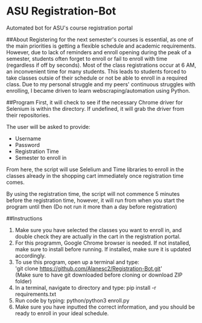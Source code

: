 # ASU Registration-Bot
Automated bot for ASU's course registration portal

##About
Registering for the next semester's courses is essential, as one of the main priorities is getting a flexible schedule and academic requirements. However, due to lack of reminders and enroll opening during the peak of a semester, students often forget to enroll or fail to enroll with time (regardless if off by seconds). Most of the class registrations occur at 6 AM, an inconvenient time for many students. This leads to students forced to take classes outsie of their schedule or not be able to enroll in a required class. Due to my personal struggle and my peers' continuous struggles with enrolling, I became driven to learn webscraping/automation using Python.

##Program
First, it will check to see if the necessary Chrome driver for Selenium is within the directory. If undefined, it will grab the driver from their repositories.

The user will be asked to provide:
- Username
- Password
- Registration Time
- Semester to enroll in

From here, the script will use Selelium and Time libraries to enroll in the classes already in the shopping cart immediately once registration time comes. 

By using the registration time, the script will not commence 5 minutes before the registration time, however, it will run from when you start the program until then (Do not run it more than a day before registration)

##Instructions
1. Make sure you have selected the classes you want to enroll in, and double check they are actually in the cart in the registration portal.
2. For this programm, Google Chrome browser is needed. If not installed, make sure to install before running. If installed, make sure it is updated accordingly.
3. To use this program, open up a terminal and type: <br> 'git clone https://github.com/Alanesc2/Registration-Bot.git' </br>
(Make sure to have git downloaded before cloning or download ZIP folder)
4. In a terminal, navigate to directory and type: pip install -r requirements.txt
5. Run code by typing: python/python3 enroll.py
6. Make sure you have inputted the correct information, and you should be ready to enroll in your ideal schedule.

